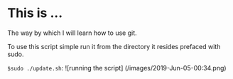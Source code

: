 # This is ...

The way by which I will learn how to use git. 

To use this script simple run it from the directory it resides prefaced with sudo.  

`$sudo ./update.sh`:
![running the script]
(/images/2019-Jun-05-00:34.png)
